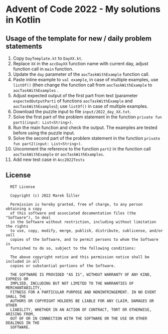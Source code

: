 # Advent of Code 2022 - My solutions in Kotlin

## Usage of the template for new / daily problem statements

1. Copy `DayTemplate.kt` to `DayXX.kt`.
2. Replace `XX` in the `accDayXX` function name with current day, adjust function call in `main` function.
3. Update the `day` parameter of the `aocTaskWithExample` function call.
4. Paste inline example to `val example`, in case of multiple examples, use `listOf()` (then change the
   function call from `aocTaskWithExample` to `aocTaskWithExamples` .
5. Adjust expected output of the first part from text (parameter `expectedOutputPart1` of functions `aocTaskWithExample`
   and `aocTaskWithExamples`); use `listOf()` in case of multiple examples.
6. Download the puzzle input to file `input/2022_day_XX.txt`.
7. Solve the first part of the problem statement in the function `private fun part1(input: List<String>)`.
8. Run the main function and check the output. The examples are tested before using the puzzle input.
9. Solve the second part of the problem statement in the function `private fun part2(input: List<String>)`.
10. Uncomment the reference to the function `part2` in the function call `aocTaskWithExample` or `aocTaskWithExamples`.
11. Add new test case in `Acc2022Tests`
  
## License

      MIT License
      
      Copyright (c) 2022 Marek Šiller
      
      Permission is hereby granted, free of charge, to any person obtaining a copy
      of this software and associated documentation files (the "Software"), to deal
      in the Software without restriction, including without limitation the rights
      to use, copy, modify, merge, publish, distribute, sublicense, and/or sell
      copies of the Software, and to permit persons to whom the Software is
      furnished to do so, subject to the following conditions:
      
      The above copyright notice and this permission notice shall be included in all
      copies or substantial portions of the Software.
      
      THE SOFTWARE IS PROVIDED "AS IS", WITHOUT WARRANTY OF ANY KIND, EXPRESS OR
      IMPLIED, INCLUDING BUT NOT LIMITED TO THE WARRANTIES OF MERCHANTABILITY,
      FITNESS FOR A PARTICULAR PURPOSE AND NONINFRINGEMENT. IN NO EVENT SHALL THE
      AUTHORS OR COPYRIGHT HOLDERS BE LIABLE FOR ANY CLAIM, DAMAGES OR OTHER
      LIABILITY, WHETHER IN AN ACTION OF CONTRACT, TORT OR OTHERWISE, ARISING FROM,
      OUT OF OR IN CONNECTION WITH THE SOFTWARE OR THE USE OR OTHER DEALINGS IN THE
      SOFTWARE.
